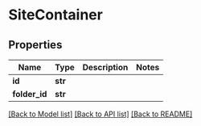# SiteContainer

## Properties
Name | Type | Description | Notes
------------ | ------------- | ------------- | -------------
**id** | **str** |  | 
**folder_id** | **str** |  | 

[[Back to Model list]](../README.md#documentation-for-models) [[Back to API list]](../README.md#documentation-for-api-endpoints) [[Back to README]](../README.md)

